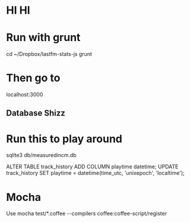 # HI HI

# Run with grunt
cd ~/Dropbox/lastfm-stats-js
grunt

# Then go to
localhost:3000

## Database Shizz
# Run this to play around
sqlite3 db/measuredincm.db

ALTER TABLE track_history ADD COLUMN playtime datetime;
UPDATE track_history SET playtime = datetime(time_utc, 'unixepoch', 'localtime');

# Mocha
Use mocha test/*.coffee --compilers coffee:coffee-script/register